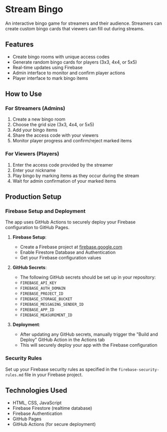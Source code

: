 # Stream Bingo

An interactive bingo game for streamers and their audience. Streamers can create custom bingo cards that viewers can fill out during streams.

## Features

- Create bingo rooms with unique access codes
- Generate random bingo cards for players (3x3, 4x4, or 5x5)
- Real-time updates using Firebase
- Admin interface to monitor and confirm player actions
- Player interface to mark bingo items

## How to Use

### For Streamers (Admins)

1. Create a new bingo room
2. Choose the grid size (3x3, 4x4, or 5x5)
3. Add your bingo items
4. Share the access code with your viewers
5. Monitor player progress and confirm/reject marked items

### For Viewers (Players)

1. Enter the access code provided by the streamer
2. Enter your nickname
3. Play bingo by marking items as they occur during the stream
4. Wait for admin confirmation of your marked items

## Production Setup

### Firebase Setup and Deployment

The app uses GitHub Actions to securely deploy your Firebase configuration to GitHub Pages.

1. **Firebase Setup**:
   - Create a Firebase project at [firebase.google.com](https://firebase.google.com)
   - Enable Firestore Database and Authentication
   - Get your Firebase configuration values

2. **GitHub Secrets**:
   - The following GitHub secrets should be set up in your repository:
   - `FIREBASE_API_KEY`
   - `FIREBASE_AUTH_DOMAIN`
   - `FIREBASE_PROJECT_ID`
   - `FIREBASE_STORAGE_BUCKET`
   - `FIREBASE_MESSAGING_SENDER_ID`
   - `FIREBASE_APP_ID`
   - `FIREBASE_MEASUREMENT_ID`

3. **Deployment**:
   - After updating any GitHub secrets, manually trigger the "Build and Deploy" GitHub Action in the Actions tab
   - This will securely deploy your app with the Firebase configuration

### Security Rules

Set up your Firebase security rules as specified in the `firebase-security-rules.md` file in your Firebase project.

## Technologies Used

- HTML, CSS, JavaScript
- Firebase Firestore (realtime database)
- Firebase Authentication
- GitHub Pages
- GitHub Actions (for secure deployment)

